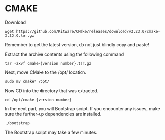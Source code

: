 # CMAKE
Download 
```
wget https://github.com/Kitware/CMake/releases/download/v3.23.0/cmake-3.23.0.tar.gz
```
Remember to get the latest version, do not just blindly copy and paste!

Extract the archive contents using the following command.
```
tar -zxvf cmake-{version number}.tar.gz
```

Next, move CMake to the /opt/ location.
```
sudo mv cmake* /opt/
```
Now CD into the directory that was extracted.
```
cd /opt/cmake-{version number}
```
In the next part, you will Bootstrap script. If you encounter any issues, make sure the further-up dependencies are installed.
```
./bootstrap
```
The Bootstrap script may take a few minutes.
